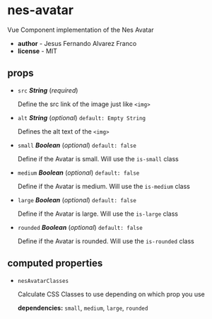 # nes-avatar 

Vue Component implementation of the Nes Avatar 

- **author** - Jesus Fernando Alvarez Franco 
- **license** - MIT 

## props 

- `src` ***String*** (*required*) 

  Define the src link of the image just like `<img>` 

- `alt` ***String*** (*optional*) `default: Empty String` 

  Defines the alt text of the `<img>` 

- `small` ***Boolean*** (*optional*) `default: false` 

  Define if the Avatar is small. Will use the `is-small` class 

- `medium` ***Boolean*** (*optional*) `default: false` 

  Define if the Avatar is medium. Will use the `is-medium` class 

- `large` ***Boolean*** (*optional*) `default: false` 

  Define if the Avatar is large. Will use the `is-large` class 

- `rounded` ***Boolean*** (*optional*) `default: false` 

  Define if the Avatar is rounded. Will use the `is-rounded` class 

## computed properties 

- `nesAvatarClasses` 

  Calculate CSS Classes to use depending on which prop you use 

   **dependencies:** `small`, `medium`, `large`, `rounded` 


